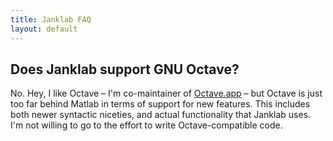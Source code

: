 ```yaml
---
title: Janklab FAQ
layout: default
---
```


## Does Janklab support GNU Octave?

No. Hey, I like Octave – I'm co-maintainer of [Octave.app](http://octave-app.org/) – but Octave is just too far behind Matlab in terms of support for new features. This includes both newer syntactic niceties, and actual functionality that Janklab uses. I'm not willing to go to the effort to write Octave-compatible code.
